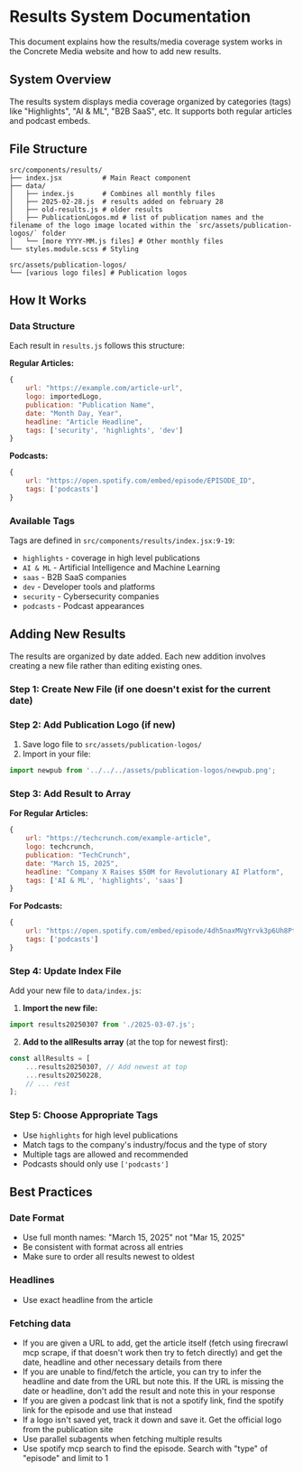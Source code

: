 # Results System Documentation

This document explains how the results/media coverage system works in the Concrete Media website and how to add new results.

## System Overview

The results system displays media coverage organized by categories (tags) like "Highlights", "AI & ML", "B2B SaaS", etc. It supports both regular articles and podcast embeds.

## File Structure

```
src/components/results/
├── index.jsx          # Main React component
├── data/
│   ├── index.js       # Combines all monthly files
│   ├── 2025-02-28.js  # results added on february 28
│   ├── old-results.js # older results
│   ├── PublicationLogos.md # list of publication names and the filename of the logo image located within the `src/assets/publication-logos/` folder
│   └── [more YYYY-MM.js files] # Other monthly files
└── styles.module.scss # Styling

src/assets/publication-logos/
└── [various logo files] # Publication logos
```

## How It Works

### Data Structure

Each result in `results.js` follows this structure:

**Regular Articles:**
```javascript
{
    url: "https://example.com/article-url",
    logo: importedLogo,
    publication: "Publication Name",
    date: "Month Day, Year",
    headline: "Article Headline",
    tags: ['security', 'highlights', 'dev']
}
```

**Podcasts:**
```javascript
{
    url: "https://open.spotify.com/embed/episode/EPISODE_ID",
    tags: ['podcasts']
}
```

### Available Tags

Tags are defined in `src/components/results/index.jsx:9-19`:

- `highlights` - coverage in high level publications
- `AI & ML` - Artificial Intelligence and Machine Learning
- `saas` - B2B SaaS companies
- `dev` - Developer tools and platforms
- `security` - Cybersecurity companies
- `podcasts` - Podcast appearances

## Adding New Results

The results are organized by date added. Each new addition involves creating a new file rather than editing existing ones.

### Step 1: Create New File (if one doesn't exist for the current date)

### Step 2: Add Publication Logo (if new)

1. Save logo file to `src/assets/publication-logos/`
2. Import in your file:
```javascript
import newpub from '../../../assets/publication-logos/newpub.png';
```
### Step 3: Add Result to Array

**For Regular Articles:**
```javascript
{
    url: "https://techcrunch.com/example-article",
    logo: techcrunch,
    publication: "TechCrunch", 
    date: "March 15, 2025",
    headline: "Company X Raises $50M for Revolutionary AI Platform",
    tags: ['AI & ML', 'highlights', 'saas']
}
```

**For Podcasts:**
```javascript
{
    url: "https://open.spotify.com/embed/episode/4dh5naxMVgYrvk3p6Uh8Pt",
    tags: ['podcasts']
}
```

### Step 4: Update Index File

Add your new file to `data/index.js`:

1. **Import the new file:**
```javascript
import results20250307 from './2025-03-07.js';
```

2. **Add to the allResults array** (at the top for newest first):
```javascript
const allResults = [
    ...results20250307, // Add newest at top
    ...results20250228,
    // ... rest
];
```

### Step 5: Choose Appropriate Tags

- Use `highlights` for high level publications
- Match tags to the company's industry/focus and the type of story
- Multiple tags are allowed and recommended
- Podcasts should only use `['podcasts']`

## Best Practices

### Date Format
- Use full month names: "March 15, 2025" not "Mar 15, 2025"
- Be consistent with format across all entries
- Make sure to order all results newest to oldest

### Headlines
- Use exact headline from the article

### Fetching data
- If you are given a URL to add, get the article itself (fetch using firecrawl mcp scrape, if that doesn't work then try to fetch directly) and get the date, headline and other necessary details from there
- If you are unable to find/fetch the article, you can try to infer the headline and date from the URL but note this. If the URL is missing the date or headline, don't add the result and note this in your response
- If you are given a podcast link that is not a spotify link, find the spotify link for the episode and use that instead
- If a logo isn't saved yet, track it down and save it. Get the official logo from the publication site
- Use parallel subagents when fetching multiple results
- Use spotify mcp search to find the episode. Search with "type" of "episode" and limit to 1
